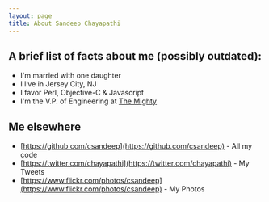 ```yaml
---
layout: page
title: About Sandeep Chayapathi
---
```


## A brief list of facts about me (possibly outdated):
* I'm married with one daughter
* I live in Jersey City, NJ
* I favor Perl, Objective-C & Javascript
* I'm the V.P. of Engineering at [The Mighty](https://themighty.com/)

## Me elsewhere
* [https://github.com/csandeep](https://github.com/csandeep) - All my code
* [https://twitter.com/chayapathi](https://twitter.com/chayapathi) - My Tweets
* [https://www.flickr.com/photos/csandeep](https://www.flickr.com/photos/csandeep) - My Photos
